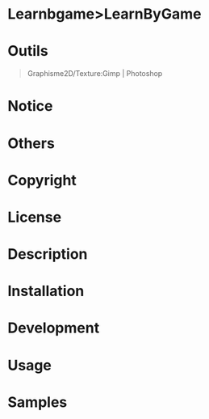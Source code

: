 # Learnbgame>LearnByGame
# Outils
>Graphisme2D/Texture:Gimp | Photoshop

# Notice

# Others

# Copyright

# License

# Description

# Installation

# Development

# Usage

# Samples
